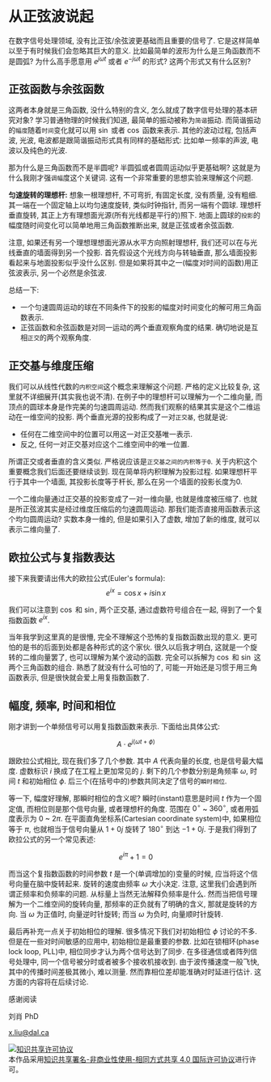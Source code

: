 # 从正弦波说起

在数字信号处理领域, 没有比正弦/余弦波更基础而且重要的信号了.
它是这样简单以至于有时候我们会忽略其巨大的意义.
比如最简单的波形为什么是三角函数而不是圆弧?
为什么高手愿意用 $e^{j \omega t}$
或者 $e^{-j \omega t}$ 的形式?
这两个形式又有什么区别?

## 正弦函数与余弦函数

这两者本身就是三角函数, 没什么特别的含义, 怎么就成了数字信号处理的基本研究对象?
学习普通物理的时候我们知道, 最简单的振动被称为`简谐`振动.
而简谐振动的`幅度`随着`时间`变化就可以用 $\sin$ 或者 $\cos$ 函数来表示.
其他的波动过程, 包括声波, 光波, 电波都是跟简谐振动形式具有同样的基础形式:
比如单一频率的声波, 电波以及纯色的光波.

那为什么是三角函数而不是半圆呢? 半圆弧或者圆周运动似乎更基础啊?
这就是为什么我刚才强`调幅`度这个关键词.
这有一个非常重要的思想实验来理解这个问题.

**匀速旋转的理想杆:**
想象一根理想杆, 不可弯折, 有固定长度, 没有质量, 没有粗细.
其一端在一个固定轴上以均匀速度旋转, 类似时钟指针, 而另一端有个圆球.
理想杆垂直旋转, 其正上方有理想面光源(所有光线都是平行的)照下.
地面上圆球的`投影`的幅度随时间变化可以简单地用三角函数推断出来, 就是正弦或者余弦函数.

<!-- 这里应该有个图 -->

注意, 如果还有另一个理想理想面光源从水平方向照射理想杆, 我们还可以在与光线垂直的墙面得到另一个投影.
首先假设这个光线方向与转轴垂直, 那么墙面投影看起来与地面投影似乎没什么区别.
但是如果将其中之一(幅度对时间的函数)用正弦波表示, 另一个必然是余弦波.

总结一下:

* 一个匀速圆周运动的球在不同条件下的投影的幅度对时间变化的解可用三角函数表示.
* 正弦函数和余弦函数是对同一运动的两个垂直观察角度的结果. 确切地说是互相`正交`的两个观察角度.

## 正交基与维度压缩

我们可以从线性代数的`内积空间`这个概念来理解这个问题.
严格的定义比较复杂, 这里就不详细展开(其实我也说不清).
在例子中的理想杆可以理解为一个二维向量, 而顶点的圆球本身是作完美的匀速圆周运动.
然而我们观察的结果其实是这个二维运动在一维空间的投影.
两个垂直光源的投影构成了一对`正交基`, 也就是说:

* 任何在二维空间中的位置可以用这一对正交基唯一表示.
* 反之, 任何一对正交基对应这个二维空间中的唯一位置.

所谓正交或者垂直的含义类似.
严格说应该是`正交基之间的内积等于0`.
关于内积这个重要概念我们后面还要继续谈到.
现在简单将内积理解为投影过程.
如果理想杆平行于其中一个墙面, 其投影长度等于杆长,
那么在另一个墙面的投影长度为0.

一个二维向量通过正交基的投影变成了一对一维向量, 也就是维度被压缩了.
也就是所正弦波其实是经过维度压缩后的匀速圆周运动.
那我们能否直接用函数表示这个均匀圆周运动?
实数本身一维的, 但是如果引入了虚数, 增加了新的维度, 就可以表示二维向量了.

## 欧拉公式与复指数表达

接下来我要请出伟大的欧拉公式(Euler's formula):
$$e^{ix} = \cos x + i\sin x$$

我们可以注意到 $\cos$ 和 $\sin$, 两个正交基, 通过虚数符号组合在一起, 得到了一个复指数函数 $e^{ix}$.

当年我学到这里真的是很懵, 完全不理解这个恐怖的复指数函数出现的意义.
更可怕的是书的后面到处都是各种形式的这个家伙.
很久以后我才明白, 这就是一个旋转的二维向量罢了, 也可以理解为某个波动的函数.
完全可以拆解为 $\cos$ 和 $\sin$ 这两个三角函数的组合.
熟悉了就没有什么可怕的了, 可能一开始还是习惯于用三角函数表示, 但是很快就会爱上用复指数函数了.

## 幅度, 频率, 时间和相位

刚才讲到一个单频信号可以用复指数函数来表示.
下面给出具体公式:

$$A \cdot e^{j (\omega t +\phi)}$$

跟欧拉公式相比, 现在我们多了几个参数.
其中 $A$ 代表向量的长度, 也是信号最大幅度.
虚数标识 $i$ 换成了在工程上更加常见的 $j$.
剩下的几个参数分别是角频率 $\omega$, 时间 $t$ 和初始相位 $\phi$.
后三个(在括号中的)参数共同决定了信号的`瞬时相位`.

等一下, 幅度好理解, 那瞬时相位的含义呢?
瞬时(instant)意思是时间 $t$ 作为一个固定值, 而相位则是那个信号向量, 或者理想杆的角度.
范围在 $0^\circ$ ~ $360^\circ$, 或者用弧度表示为 $0$ ~ $2\pi$.
在平面直角坐标系(Cartesian coordinate system)中, 如果相位等于 $\pi$, 也就相当于信号向量从 $1+0j$ 旋转了 $180^\circ$ 到达 $-1+0j$.
于是我们得到了欧拉公式的另一个常见表述:

$$e^{i \pi} + 1 = 0$$
<!-- 这里应该有个图 -->

而当这个复指数函数的时间参数 $t$ 是一个(单调增加的)变量的时候, 应当将这个信号向量在脑中旋转起来.
旋转的速度由频率 $\omega$ 大小决定.
注意, 这里我们会遇到所谓正频率和负频率的问题.
从标量上当然无法解释负频率是什么.
然而当把信号理解为一个二维空间的旋转向量, 那频率的正负就有了明确的含义, 那就是旋转的方向.
当 $\omega$ 为正值时, 向量逆时针旋转; 而当 $\omega$ 为负时, 向量顺时针旋转.

最后再补充一点关于初始相位的理解.
很多情况下我们对初始相位 $\phi$ 讨论的不多.
但是在一些对时间敏感的应用中, 初始相位是最重要的参数.
比如在锁相环(phase lock loop, PLL)中, 相位同步才认为两个信号达到了同步.
在多径通信或者阵列信号处理中, 同一个信号被分时或者被多个接收机接收到.
由于波传播速度一般飞快, 其中的传播时间差极其微小, 难以测量.
然而靠相位差却能准确对时延进行估计.
这方面的内容将在后续讨论.
<!-- You can not see the following comment. -->

感谢阅读

刘肖 PhD

 x.liu@dal.ca

<a rel="license" href="http://creativecommons.org/licenses/by-nc-sa/4.0/"><img alt="知识共享许可协议" style="border-width:0" src="https://i.creativecommons.org/l/by-nc-sa/4.0/88x31.png" /></a><br />本作品采用<a rel="license" href="http://creativecommons.org/licenses/by-nc-sa/4.0/">知识共享署名-非商业性使用-相同方式共享 4.0 国际许可协议</a>进行许可。
